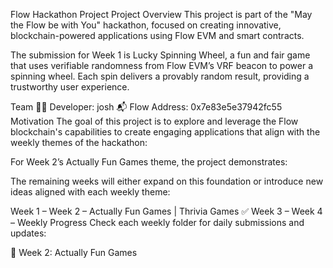 Flow Hackathon Project
Project Overview
This project is part of the "May the Flow be with You" hackathon, focused on creating innovative, blockchain-powered applications using Flow EVM and smart contracts.

The submission for Week 1 is Lucky Spinning Wheel, a fun and fair game that uses verifiable randomness from Flow EVM’s VRF beacon to power a spinning wheel. Each spin delivers a provably random result, providing a trustworthy user experience.

Team
👩‍💻 Developer: josh
📬 Flow Address: 0x7e83e5e37942fc55
Motivation
The goal of this project is to explore and leverage the Flow blockchain's capabilities to create engaging applications that align with the weekly themes of the hackathon:

For Week 2’s Actually Fun Games theme, the project demonstrates:

The remaining weeks will either expand on this foundation or introduce new ideas aligned with each weekly theme:

Week 1 – 
Week 2 – Actually Fun Games | Thrivia Games ✅
Week 3 –
Week 4 –
Weekly Progress
Check each weekly folder for daily submissions and updates:

🔁 Week 2: Actually Fun Games
